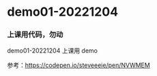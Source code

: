 # demo01-20221204
### 上课用代码，勿动
demo01-20221204 上课用 demo

参考：https://codepen.io/steveeeie/pen/NVWMEM
